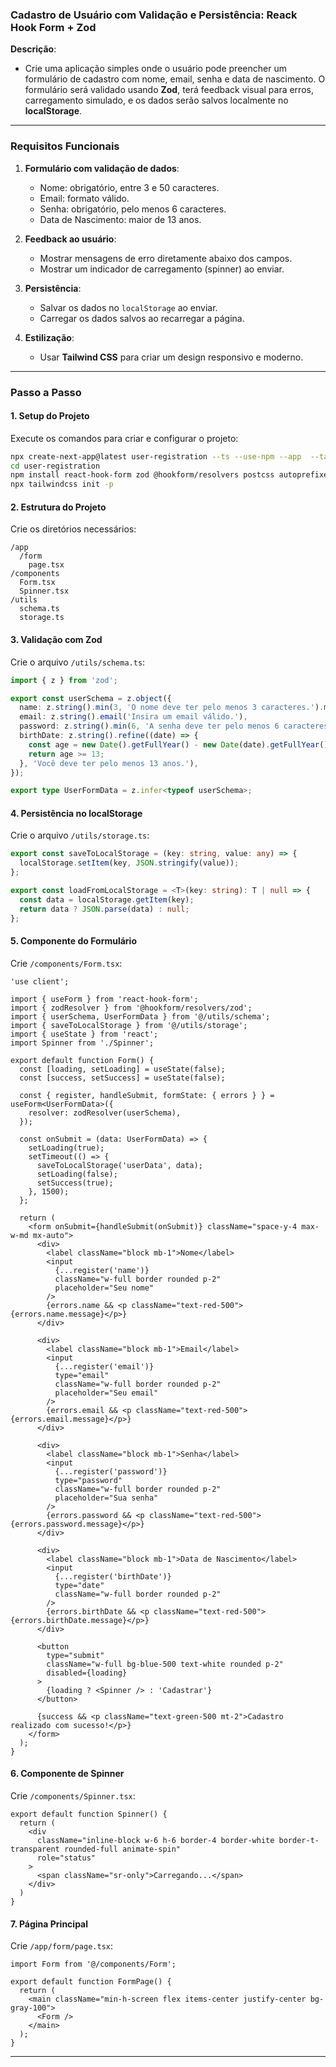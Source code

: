 ### Cadastro de Usuário com Validação e Persistência: Reack Hook Form + Zod

**Descrição**:  
- Crie uma aplicação simples onde o usuário pode preencher um formulário de cadastro com nome, email, senha e data de nascimento.
 O formulário será validado usando **Zod**, terá feedback visual para erros, carregamento simulado, e os dados serão salvos localmente no **localStorage**.

---

### **Requisitos Funcionais**
1. **Formulário com validação de dados**:
   - Nome: obrigatório, entre 3 e 50 caracteres.
   - Email: formato válido.
   - Senha: obrigatório, pelo menos 6 caracteres.
   - Data de Nascimento: maior de 13 anos.

2. **Feedback ao usuário**:
   - Mostrar mensagens de erro diretamente abaixo dos campos.
   - Mostrar um indicador de carregamento (spinner) ao enviar.

3. **Persistência**:
   - Salvar os dados no `localStorage` ao enviar.
   - Carregar os dados salvos ao recarregar a página.

4. **Estilização**:
   - Usar **Tailwind CSS** para criar um design responsivo e moderno.

---

### **Passo a Passo**

#### 1. **Setup do Projeto**
Execute os comandos para criar e configurar o projeto:
```bash
npx create-next-app@latest user-registration --ts --use-npm --app  --tailwind
cd user-registration
npm install react-hook-form zod @hookform/resolvers postcss autoprefixer
npx tailwindcss init -p
```

#### 2. **Estrutura do Projeto**
Crie os diretórios necessários:
```
/app
  /form
    page.tsx
/components
  Form.tsx
  Spinner.tsx
/utils
  schema.ts
  storage.ts
```

#### 3. **Validação com Zod**
Crie o arquivo `/utils/schema.ts`:
```typescript
import { z } from 'zod';

export const userSchema = z.object({
  name: z.string().min(3, 'O nome deve ter pelo menos 3 caracteres.').max(50, 'O nome pode ter no máximo 50 caracteres.'),
  email: z.string().email('Insira um email válido.'),
  password: z.string().min(6, 'A senha deve ter pelo menos 6 caracteres.'),
  birthDate: z.string().refine((date) => {
    const age = new Date().getFullYear() - new Date(date).getFullYear();
    return age >= 13;
  }, 'Você deve ter pelo menos 13 anos.'),
});

export type UserFormData = z.infer<typeof userSchema>;
```

#### 4. **Persistência no localStorage**
Crie o arquivo `/utils/storage.ts`:
```typescript
export const saveToLocalStorage = (key: string, value: any) => {
  localStorage.setItem(key, JSON.stringify(value));
};

export const loadFromLocalStorage = <T>(key: string): T | null => {
  const data = localStorage.getItem(key);
  return data ? JSON.parse(data) : null;
};
```

#### 5. **Componente do Formulário**
Crie `/components/Form.tsx`:
```tsx
'use client';

import { useForm } from 'react-hook-form';
import { zodResolver } from '@hookform/resolvers/zod';
import { userSchema, UserFormData } from '@/utils/schema';
import { saveToLocalStorage } from '@/utils/storage';
import { useState } from 'react';
import Spinner from './Spinner';

export default function Form() {
  const [loading, setLoading] = useState(false);
  const [success, setSuccess] = useState(false);

  const { register, handleSubmit, formState: { errors } } = useForm<UserFormData>({
    resolver: zodResolver(userSchema),
  });

  const onSubmit = (data: UserFormData) => {
    setLoading(true);
    setTimeout(() => {
      saveToLocalStorage('userData', data);
      setLoading(false);
      setSuccess(true);
    }, 1500);
  };

  return (
    <form onSubmit={handleSubmit(onSubmit)} className="space-y-4 max-w-md mx-auto">
      <div>
        <label className="block mb-1">Nome</label>
        <input
          {...register('name')}
          className="w-full border rounded p-2"
          placeholder="Seu nome"
        />
        {errors.name && <p className="text-red-500">{errors.name.message}</p>}
      </div>

      <div>
        <label className="block mb-1">Email</label>
        <input
          {...register('email')}
          type="email"
          className="w-full border rounded p-2"
          placeholder="Seu email"
        />
        {errors.email && <p className="text-red-500">{errors.email.message}</p>}
      </div>

      <div>
        <label className="block mb-1">Senha</label>
        <input
          {...register('password')}
          type="password"
          className="w-full border rounded p-2"
          placeholder="Sua senha"
        />
        {errors.password && <p className="text-red-500">{errors.password.message}</p>}
      </div>

      <div>
        <label className="block mb-1">Data de Nascimento</label>
        <input
          {...register('birthDate')}
          type="date"
          className="w-full border rounded p-2"
        />
        {errors.birthDate && <p className="text-red-500">{errors.birthDate.message}</p>}
      </div>

      <button
        type="submit"
        className="w-full bg-blue-500 text-white rounded p-2"
        disabled={loading}
      >
        {loading ? <Spinner /> : 'Cadastrar'}
      </button>

      {success && <p className="text-green-500 mt-2">Cadastro realizado com sucesso!</p>}
    </form>
  );
}
```

#### 6. **Componente de Spinner**
Crie `/components/Spinner.tsx`:
```tsx
export default function Spinner() {
  return (
    <div
      className="inline-block w-6 h-6 border-4 border-white border-t-transparent rounded-full animate-spin"
      role="status"
    >
      <span className="sr-only">Carregando...</span>
    </div>
  )
}
```

#### 7. **Página Principal**
Crie `/app/form/page.tsx`:
```tsx
import Form from '@/components/Form';

export default function FormPage() {
  return (
    <main className="min-h-screen flex items-center justify-center bg-gray-100">
      <Form />
    </main>
  );
}
```

---
